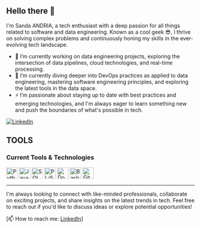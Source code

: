 ## Hello there 👋

<!--
**ExeioS33/ExeioS33** is a ✨ _special_ ✨ repository because its `README.md` (this file) appears on your GitHub profile.

Here are some ideas to get you started:

- 🔭 I’m currently working on ...
- 🌱 I’m currently learning ...
- 👯 I’m looking to collaborate on ...
- 🤔 I’m looking for help with ...
- 💬 Ask me about ...
- 📫 How to reach me: ...
- 😄 Pronouns: ...
- ⚡ Fun fact: ...
-->

I'm Sanda ANDRIA, a tech enthusiast with a deep passion for all things related to software and data engineering. Known as a cool geek 😎, I thrive on solving complex problems and continuously honing my skills in the ever-evolving tech landscape.

- 🔭 I’m currently working on data engineering projects, exploring the intersection of data pipelines, cloud technologies, and real-time processing.
- 🌱 I’m currently diving deeper into DevOps practices as applied to data engineering, mastering software engineering principles, and exploring the latest tools in the data space.
- ⚡ I’m passionate about staying up to date with best practices and emerging technologies, and I'm always eager to learn something new and push the boundaries of what's possible in tech.

[![LinkedIn](https://img.shields.io/badge/LinkedIn-Profile-blue?style=flat&logo=linkedin)](https://www.linkedin.com/in/sanda-andria-702747225/)

## TOOLS

### Current Tools & Technologies
<img src="https://img.shields.io/badge/Python-3670A0?style=for-the-badge&logo=python&logoColor=white" alt="Python" height="30"/> 
<img src="https://img.shields.io/badge/Java-007396?style=for-the-badge&logo=java&logoColor=white" alt="Java" height="30"/>
<img src="https://img.shields.io/badge/SQL-003B57?style=for-the-badge&logo=database&logoColor=white" alt="SQL" height="30"/> 
<img src="https://img.shields.io/badge/PL%2FSQL-0000CC?style=for-the-badge&logo=oracle&logoColor=white" alt="PL/SQL" height="30"/>
<img src="https://img.shields.io/badge/Docker-2496ED?style=for-the-badge&logo=docker&logoColor=white" alt="Docker" height="30"/> 
<img src="https://img.shields.io/badge/Bash-4EAA25?style=for-the-badge&logo=gnubash&logoColor=white" alt="Bash" height="30"/> 
<img src="https://img.shields.io/badge/Git-F05032?style=for-the-badge&logo=git&logoColor=white" alt="Git" height="30"/>

---

I'm always looking to connect with like-minded professionals, collaborate on exciting projects, and share insights on the latest trends in tech. Feel free to reach out if you'd like to discuss ideas or explore potential opportunities!

[📫 How to reach me: [LinkedIn](https://www.linkedin.com/in/sanda-andria-702747225/)]




